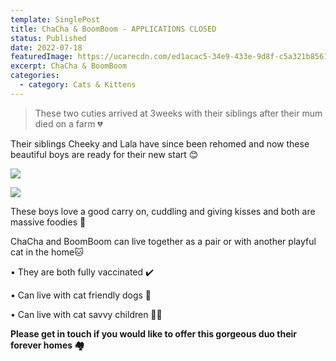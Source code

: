 ```yaml
---
template: SinglePost
title: ChaCha & BoomBoom - APPLICATIONS CLOSED
status: Published
date: 2022-07-18
featuredImage: https://ucarecdn.com/ed1acac5-34e9-433e-9d8f-c5a321b85617/-/crop/1638x1280/0,158/-/preview/
excerpt: ChaCha & BoomBoom
categories:
  - category: Cats & Kittens
---
```

> These two cuties arrived at 3weeks with their siblings after their mum died on a farm 💔

Their siblings Cheeky and Lala have since been rehomed and now these beautiful boys are ready for their new start 😊

![](https://ucarecdn.com/eb1cf9b7-7fc7-471b-8c00-cfa9fe7098dd/)

![](https://ucarecdn.com/7a86b8a3-a85a-4713-8c4c-ae210b8cb356/)

These boys love a good carry on, cuddling and giving kisses and both are massive foodies 🤤 

ChaCha and BoomBoom can live together as a pair or with another playful cat in the home🐱

• They are both fully vaccinated ✔️

• Can live with cat friendly dogs 🐶

• Can live with cat savvy children 👦🏻 

**Please get in touch if you would like to offer this gorgeous duo their forever homes 🏘**